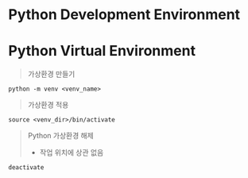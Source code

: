 # Python Development Environment

# Python Virtual Environment
> 가상환경 만들기  
```
python -m venv <venv_name>
```  

> 가상환경 적용  
```
source <venv_dir>/bin/activate
```  

> Python 가상환경 해제  
> - 작업 위치에 상관 없음  
```
deactivate
```  
